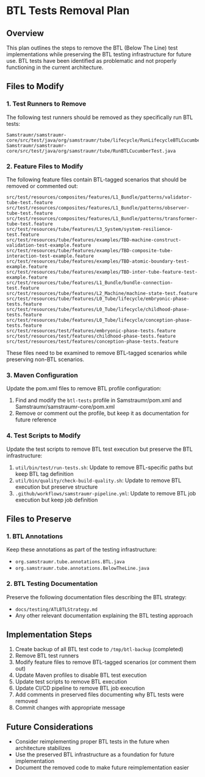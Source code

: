 <!-- 
Copyright (c) 2025 [Eric C. Mumford (@heymumford)](https://github.com/heymumford), Gemini Deep Research, Claude 3.7.
-->

# BTL Tests Removal Plan

## Overview

This plan outlines the steps to remove the BTL (Below The Line) test implementations while preserving the BTL testing infrastructure for future use. BTL tests have been identified as problematic and not properly functioning in the current architecture.

## Files to Modify

### 1. Test Runners to Remove

The following test runners should be removed as they specifically run BTL tests:

```
Samstraumr/samstraumr-core/src/test/java/org/samstraumr/tube/lifecycle/RunLifecycleBTLCucumberTest.java
Samstraumr/samstraumr-core/src/test/java/org/samstraumr/tube/RunBTLCucumberTest.java
```

### 2. Feature Files to Modify

The following feature files contain BTL-tagged scenarios that should be removed or commented out:

```
src/test/resources/composites/features/L1_Bundle/patterns/validator-tube-test.feature
src/test/resources/composites/features/L1_Bundle/patterns/observer-tube-test.feature
src/test/resources/composites/features/L1_Bundle/patterns/transformer-tube-test.feature
src/test/resources/tube/features/L3_System/system-resilience-test.feature
src/test/resources/tube/features/examples/TBD-machine-construct-validation-test-example.feature
src/test/resources/tube/features/examples/TBD-composite-tube-interaction-test-example.feature
src/test/resources/tube/features/examples/TBD-atomic-boundary-test-example.feature
src/test/resources/tube/features/examples/TBD-inter-tube-feature-test-example.feature
src/test/resources/tube/features/L1_Bundle/bundle-connection-test.feature
src/test/resources/tube/features/L2_Machine/machine-state-test.feature
src/test/resources/tube/features/L0_Tube/lifecycle/embryonic-phase-tests.feature
src/test/resources/tube/features/L0_Tube/lifecycle/childhood-phase-tests.feature
src/test/resources/tube/features/L0_Tube/lifecycle/conception-phase-tests.feature
src/test/resources/test/features/embryonic-phase-tests.feature
src/test/resources/test/features/childhood-phase-tests.feature
src/test/resources/test/features/conception-phase-tests.feature
```

These files need to be examined to remove BTL-tagged scenarios while preserving non-BTL scenarios.

### 3. Maven Configuration

Update the pom.xml files to remove BTL profile configuration:

1. Find and modify the `btl-tests` profile in Samstraumr/pom.xml and Samstraumr/samstraumr-core/pom.xml
2. Remove or comment out the profile, but keep it as documentation for future reference

### 4. Test Scripts to Modify

Update the test scripts to remove BTL test execution but preserve the BTL infrastructure:

1. `util/bin/test/run-tests.sh`: Update to remove BTL-specific paths but keep BTL tag definition
2. `util/bin/quality/check-build-quality.sh`: Update to remove BTL execution but preserve structure
3. `.github/workflows/samstraumr-pipeline.yml`: Update to remove BTL job execution but keep job definition

## Files to Preserve

### 1. BTL Annotations

Keep these annotations as part of the testing infrastructure:

- `org.samstraumr.tube.annotations.BTL.java`
- `org.samstraumr.tube.annotations.BelowTheLine.java`

### 2. BTL Testing Documentation

Preserve the following documentation files describing the BTL strategy:

- `docs/testing/ATLBTLStrategy.md`
- Any other relevant documentation explaining the BTL testing approach

## Implementation Steps

1. Create backup of all BTL test code to `/tmp/btl-backup` (completed)
2. Remove BTL test runners
3. Modify feature files to remove BTL-tagged scenarios (or comment them out)
4. Update Maven profiles to disable BTL test execution
5. Update test scripts to remove BTL execution
6. Update CI/CD pipeline to remove BTL job execution
7. Add comments in preserved files documenting why BTL tests were removed
8. Commit changes with appropriate message

## Future Considerations

- Consider reimplementing proper BTL tests in the future when architecture stabilizes
- Use the preserved BTL infrastructure as a foundation for future implementation
- Document the removed code to make future reimplementation easier
